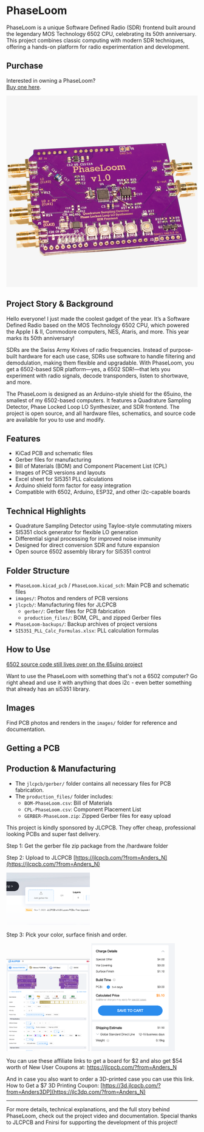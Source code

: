 # PhaseLoom

PhaseLoom is a unique Software Defined Radio (SDR) frontend built around the legendary MOS Technology 6502 CPU, celebrating its 50th anniversary. This project combines classic computing with modern SDR techniques, offering a hands-on platform for radio experimentation and development.

## Purchase

Interested in owning a PhaseLoom?  
[Buy one here](https://www.imania.dk/index.php?cPath=204&sort=5a&language=en).

![PhaseLoom Assembled](images/phaseloomv1.0-2.jpeg)

## Project Story & Background
Hello everyone!
I just made the coolest gadget of the year. It’s a Software Defined Radio based on the MOS Technology 6502 CPU, which powered the Apple I & II, Commodore computers, NES, Ataris, and more. This year marks its 50th anniversary!

SDRs are the Swiss Army Knives of radio frequencies. Instead of purpose-built hardware for each use case, SDRs use software to handle filtering and demodulation, making them flexible and upgradable. With PhaseLoom, you get a 6502-based SDR platform—yes, a 6502 SDR!—that lets you experiment with radio signals, decode transponders, listen to shortwave, and more.

The PhaseLoom is designed as an Arduino-style shield for the 65uino, the smallest of my 6502-based computers. It features a Quadrature Sampling Detector, Phase Locked Loop LO Synthesizer, and SDR frontend. The project is open source, and all hardware files, schematics, and source code are available for you to use and modify.

## Features
- KiCad PCB and schematic files
- Gerber files for manufacturing
- Bill of Materials (BOM) and Component Placement List (CPL)
- Images of PCB versions and layouts
- Excel sheet for SI5351 PLL calculations
- Arduino shield form factor for easy integration
- Compatible with 6502, Arduino, ESP32, and other i2c-capable boards

## Technical Highlights
- Quadrature Sampling Detector using Tayloe-style commutating mixers
- SI5351 clock generator for flexible LO generation
- Differential signal processing for improved noise immunity
- Designed for direct conversion SDR and future expansion
- Open source 6502 assembly library for SI5351 control

## Folder Structure
- `PhaseLoom.kicad_pcb` / `PhaseLoom.kicad_sch`: Main PCB and schematic files
- `images/`: Photos and renders of PCB versions
- `jlcpcb/`: Manufacturing files for JLCPCB
  - `gerber/`: Gerber files for PCB fabrication
  - `production_files/`: BOM, CPL, and zipped Gerber files
- `PhaseLoom-backups/`: Backup archives of project versions
- `SI5351_PLL_Calc_Formulas.xlsx`: PLL calculation formulas

## How to Use
[6502 source code still lives over on the 65uino project](https://github.com/AndersBNielsen/65uino/)

Want to use the PhaseLoom with something that's not a 6502 computer? Go right ahead and use it with anything that does i2c - even better something that already has an si5351 library. 

## Images
Find PCB photos and renders in the `images/` folder for reference and documentation.


## Getting a PCB

## Production & Manufacturing
- The `jlcpcb/gerber/` folder contains all necessary files for PCB fabrication.
- The `production_files/` folder includes:
  - `BOM-PhaseLoom.csv`: Bill of Materials
  - `CPL-PhaseLoom.csv`: Component Placement List
  - `GERBER-PhaseLoom.zip`: Zipped Gerber files for easy upload

This project is kindly sponsored by JLCPCB. They offer cheap, professional looking PCBs and super fast delivery.

Step 1: Get the gerber file zip package from the /hardware folder

Step 2: Upload to JLCPCB [https://jlcpcb.com/?from=Anders_N](https://jlcpcb.com/?from=Anders_N)

<img src="https://github.com/AndersBNielsen/65uino/blob/main/images/upload.png?raw=true" alt="Upload" style="width: 220px;">

Step 3: Pick your color, surface finish and order.

<img src="https://github.com/AndersBNielsen/65uino/blob/main/images/settings.png?raw=true" alt="Select settings" style="width: 220px;">

<img src="https://github.com/AndersBNielsen/65uino/blob/main/images/save.png?raw=true" alt="Save your choice" style="width: 220px;">


You can use these affiliate links to get a board for $2 and also get $54 worth of New User Coupons at: https://jlcpcb.com/?from=Anders_N

And in case you also want to order a 3D-printed case you can use this link. 
How to Get a $7 3D Printing Coupon: [https://3d.jlcpcb.com/?from=Anders3DP](https://jlc3dp.com/?from=Anders_N)


---

For more details, technical explanations, and the full story behind PhaseLoom, check out the project video and documentation. Special thanks to JLCPCB and Fnirsi for supporting the development of this project!

